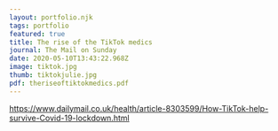 ```yaml
---
layout: portfolio.njk
tags: portfolio
featured: true
title: The rise of the TikTok medics
journal: The Mail on Sunday
date: 2020-05-10T13:43:22.968Z
image: tiktok.jpg
thumb: tiktokjulie.jpg
pdf: theriseoftiktokmedics.pdf
---
```

<https://www.dailymail.co.uk/health/article-8303599/How-TikTok-help-survive-Covid-19-lockdown.html>